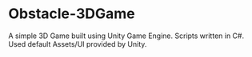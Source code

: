 # Obstacle-3DGame

A simple 3D Game built using Unity Game Engine.
Scripts written in C#.
Used default Assets/UI provided by Unity.
